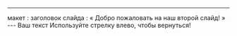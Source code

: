 ---
 макет : заголовок слайда
 : « Добро пожаловать на наш второй слайд! » 
--- Ваш текст Используйте стрелку влево, чтобы вернуться!
